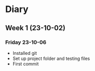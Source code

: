 # Diary #

## Week 1 (23-10-02)
### Friday 23-10-06 ###

- Installed git
- Set up project folder and testing files
- First commit